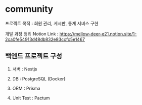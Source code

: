 # community
프로젝트 목적 : 회원 관리, 게시판, 통계 서비스 구현

개발 과정 정리 Notion Link : https://mellow-deer-e21.notion.site/1-2ca0fe54913d48db832e83ccfc5e1467

## 백엔드 프로젝트 구성

1) 서버 : Nestjs

2) DB : PostgreSQL (Docker)

3) ORM : Prisma

4) Unit Test : Pactum
